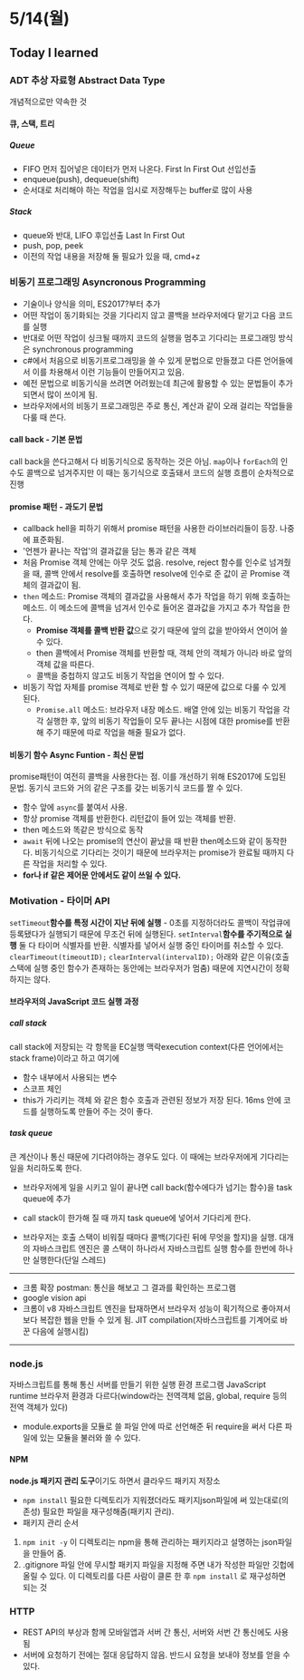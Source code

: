 # 5/14(월)

## Today I learned

### ADT 추상 자료형 Abstract Data Type
개념적으로만 약속한 것
#### 큐, 스택, 트리
##### Queue
- FIFO 먼저 집어넣은 데이터가 먼저 나온다. First In First Out 선입선출
- enqueue(push), dequeue(shift)
- 순서대로 처리해야 하는 작업을 임시로 저장해두는 buffer로 많이 사용
##### Stack
- queue와 반대, LIFO 후입선출 Last In First Out
- push, pop, peek
- 이전의 작업 내용을 저장해 둘 필요가 있을 때, cmd+z
### 비동기 프로그래밍 Asyncronous Programming
- 기술이나 양식을 의미, ES2017?부터 추가
- 어떤 작업이 동기화되는 것을 기다리지 않고 콜백을 브라우저에다 맡기고 다음 코드를 실행
- 반대로 어떤 작업이 싱크될 때까지 코드의 실행을 멈추고 기다리는 프로그래밍 방식은 synchronous programming
- c#에서 처음으로 비동기프로그래밍을 쓸 수 있게 문법으로 만들졌고 다른 언어들에서 이를 차용해서 이런 기능들이 만들어지고 있음.
- 예전 문법으로 비동기식을 쓰려면 어려웠는데 최근에 활용할 수 있는 문법들이 추가되면서 많이 쓰이게 됨.
- 브라우저에서의 비동기 프로그래밍은 주로 통신, 계산과 같이 오래 걸리는 작업들을 다룰 때 쓴다.
#### call back - 기본 문법
call back을 쓴다고해서 다 비동기식으로 동작하는 것은 아님. `map`이나 `forEach`의 인수도 콜백으로 넘겨주지만 이 때는 동기식으로 호출돼서 코드의 실행 흐름이 순차적으로 진행
#### promise 패턴 - 과도기 문법
- callback hell을 피하기 위해서 promise 패턴을 사용한 라이브러리들이 등장. 나중에 표준화됨.
- '언젠가 끝나는 작업'의 결과값을 담는 통과 같은 객체
- 처음 Promise 객체 안에는 아무 것도 없음. resolve, reject 함수를 인수로 넘겨줬을 때, 콜백 안에서 resolve를 호출하면 resolve에 인수로 준 값이 곧 Promise 객체의 결과값이 됨.
- `then` 메소드: Promise 객체의 결과값을 사용해서 추가 작업을 하기 위해 호출하는 메소드. 이 메소드에 콜백을 넘겨서 인수로 들어온 결과값을 가지고 추가 작업을 한다.
  - **Promise 객체를 콜백 반환 값**으로 갖기 때문에 앞의 값을 받아와서 연이어 쓸 수 있다.
  - then 콜백에서 Promise 객체를 반환할 때, 객체 안의 객체가 아니라 바로 앞의 객체 값을 따른다.
  - 콜백을 중첩하지 않고도 비동기 작업을 연이어 할 수 있다.
- 비동기 작업 자체를 promise 객체로 반환 할 수 있기 때문에 값으로 다룰 수 있게 된다.
	- `Promise.all` 메소드: 브라우저 내장 메소드. 배열 안에 있는 비동기 작업을 각 각 실행한 후, 앞의 비동기 작업들이 모두 끝나는 시점에 대한 promise를 반환해 주기 때문에 따로 작업을 해줄 필요가 없다.
#### 비동기 함수 Async Funtion - 최신 문법
promise패턴이 여전히 콜백을 사용한다는 점. 이를 개선하기 위해 ES2017에 도입된 문법.
동기식 코드와 거의 같은 구조를 갖는 비동기식 코드를 짤 수 있다.
- 함수 앞에 `async`를 붙여서 사용.
- 항상 promise 객체를 반환한다. 리턴값이 들어 있는 객체를 반환.
- then 메소드와 똑같은 방식으로 동작
- `await` 뒤에 나오는 promise의 연산이 끝났을 때 반환 then메소드와 같이 동작한다. 비동기식으로 기다리는 것이기 때문에 브라우저는 promise가 완료될 때까지 다른 작업을 처리할 수 있다.
- **for나 if 같은 제어문 안에서도 같이 쓰일 수 있다.**
### Motivation - 타이머 API
`setTimeout`**함수를 특정 시간이 지난 뒤에 실행** - 0초를 지정하더라도 콜백이 작업큐에 등록됐다가 실행되기 때문에 무조건 뒤에 실행된다.
`setInterval`**함수를 주기적으로 실행**
둘 다 타이머 식별자를 반환. 식별자를 넣어서 실행 중인 타이머를 취소할 수 있다.
`clearTimeout(timeoutID);`
`clearInterval(intervalID);`
아래와 같은 이유(호출 스택에 실행 중인 함수가 존재하는 동안에는 브라우저가 멈춤) 때문에 지연시간이 정확하지는 않다.
#### 브라우저의 JavaScript 코드 실행 과정
##### call stack
call stack에 저장되는 각 항목을 EC실행 맥락execution context(다른 언어에서는 stack frame)이라고 하고 여기에
- 함수 내부에서 사용되는 변수
- 스코프 체인
- this가 가리키는 객체
와 같은 함수 호출과 관련된 정보가 저장 된다.
16ms 안에 코드를 실행하도록 만들어 주는 것이 좋다.
##### task queue
큰 계산이나 통신 때문에 기다려야하는 경우도 있다. 이 때에는 브라우저에게 기다리는 일을 처리하도록 한다.
- 브라우저에게 일을 시키고 일이 끝나면 call back(함수에다가 넘기는 함수)을 task queue에 추가

- call stack이 한가해 질 때 까지 task queue에 넣어서 기다리게 한다.

- 브라우저는 호출 스택이 비워질 때마다 콜백(기다린 뒤에 무엇을 할지)을 실행. 대개의 자바스크립트 엔진은 콜 스택이 하나라서 자바스크립트 실행 함수를 한번에 하나만 실행한다(단일 스레드)

---
- 크롬 확장 postman: 통신을 해보고 그 결과를 확인하는 프로그램
- google vision api
- 크롬이 v8 자바스크립트 엔진을 탑재하면서 브라우저 성능이 획기적으로 좋아져서 보다 복잡한 웹을 만들 수 있게 됨. JIT compilation(자바스크립트를 기계어로 바꾼 다음에 실행시킴)

---
### node.js
자바스크립트를 통해 통신 서버를 만들기 위한 실행 환경 프로그램 JavaScript runtime 브라우저 환경과 다르다(window라는 전역객체 없음,  global, require 등의 전역 객체가 있다)
- module.exports을 모듈로 쓸 파일 안에 따로 선언해준 뒤 require을 써서 다른 파일에 있는 모듈을 불러와 쓸 수 있다.
#### NPM
**node.js 패키지 관리 도구**이기도 하면서 클라우드 패키지 저장소
- `npm install` 필요한 디렉토리가 지워졌더라도 패키지json파일에 써 있는대로(의존성) 필요한 파일을 재구성해줌(패키지 관리).
- 패키지 관리 순서
1. `npm init -y` 이 디렉토리는 npm을 통해 관리하는 패키지라고 설명하는 json파일을 만들어 줌.
2. .gitignore 파일 안에 무시할 패키지 파일을 지정해 주면 내가 작성한 파일만 깃헙에 올릴 수 있다. 이 디렉토리를 다른 사람이 클론 한 후 `npm install` 로 재구성하면 되는 것

### HTTP
- REST API의 부상과 함께 모바일앱과 서버 간 통신, 서버와 서번 간 통신에도 사용됨
- 서버에 요청하기 전에는 절대 응답하지 않음. 반드시 요청을 보내야 정보를 얻을 수 있다.